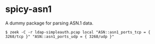 spicy-asn1
=================================

A dummy package for parsing ASN.1 data.

```
$ zeek -C -r ldap-simpleauth.pcap local "ASN::asn1_ports_tcp = { 3268/tcp }" "ASN::asn1_ports_udp = { 3268/udp }"
```
